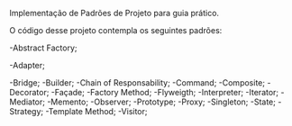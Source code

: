 Implementação de Padrões de Projeto para guia prático.

O código desse projeto contempla os seguintes padrões:

-Abstract Factory;

-Adapter;

-Bridge; 
-Builder; 
-Chain of Responsability; 
-Command; 
-Composite; 
-Decorator; 
-Façade; 
-Factory Method; 
-Flyweigth; 
-Interpreter; 
-Iterator; 
-Mediator; 
-Memento; 
-Observer; 
-Prototype; 
-Proxy; 
-Singleton; 
-State; 
-Strategy; 
-Template Method; 
-Visitor; 





